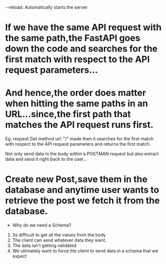 --reload: Automatically starts the server
# If we have the same API request with the same path,the FastAPI goes down the code and searches for the first match with respect to the API request parameters...

# And hence,the order does matter when hitting the same paths in an URL...since,the first path that matches the API request runs first.

Eg. request Get method url: "/" made then it searches for the first match with respect to the API request parameters and returns the first match.

Not only send data in the body within a POSTMAN request but also extract data and send it right back to the user...

# Create new Post,save them in the database and anytime user wants to retrieve the post we fetch it from the database.

* Why do we need a Schema?
1. Its difficult to get all the values from the body
2. The client can send whatever data they want.
3. The data isn't getting validated
4. We ultimately want to force the client to send data in a schema that we expect